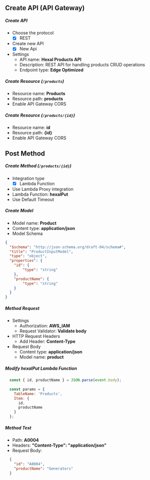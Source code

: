 ## Create API (API Gateway)
##### Create API
- Choose the protocol
  - [x] REST
- Create new API
  - [x] New Api
- Settings
  - API name: **Hexal Products API**
  - Description: REST API for handling products CRUD operations
  - Endpoint type: **Edge Optimized**

##### Create Resource (`/products`)
- Resource name: **Products**
- Resource path: **products**
- Enable API Gateway CORS

##### Create Resource (`/products/{id}`)
- Resource name: **id**
- Resource path: **{id}**
- Enable API Gateway CORS

## Post Method 
##### Create Method (`/products/{id}`)
- Integration type
  - [x] Lambda Function
- Use Lambda Proxy integration
- Lambda Function: **hexalPut**
- Use Default Timeout

##### Create Model
- Model name: **Product**
- Content type: **application/json**
- Model Schema
```json
{
  "$schema": "http://json-schema.org/draft-04/schema#",
  "title": "ProductInputModel",
  "type": "object",
  "properties": {
    "id": {
        "type": "string"
    },
    "productName": {
        "type": "string"
    }
  }
}
```

##### Method Request
- Settings
  - Authorization: **AWS_IAM**
  - Request Validator: **Validate body**
- HTTP Request Headers
  - Add Header: **Content-Type**
- Request Body
  - Content type: **application/json**
  - Model name: **product**
  
##### Modify hexalPut Lambda Function
```javascript
  const { id, productName } = JSON.parse(event.body);
  
  const params = {
    TableName: 'Products',
    Item: {
      id,
      productName
    }
  };
```
  
##### Method Test
- Path: **A0004**
- Headers: **"Content-Type": "application/json"**
- Request Body:
```json
  {
    "id": "A0004",
    "productName": "Generators"
  }
```
